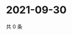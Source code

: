 # 2021-09-30

共 0 条

<!-- BEGIN -->
<!-- 最后更新时间 Thu Sep 30 2021 05:12:42 GMT+0800 (China Standard Time) -->

<!-- END -->
